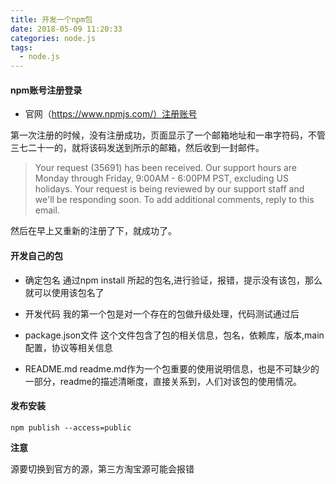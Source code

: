 ```yaml
---
title: 开发一个npm包
date: 2018-05-09 11:20:33
categories: node.js
tags:
  - node.js
---
```

#### npm账号注册登录
- 官网（https://www.npmjs.com/）注册账号

第一次注册的时候，没有注册成功，页面显示了一个邮箱地址和一串字符码，不管三七二十一的，就将该码发送到所示的邮箱，然后收到一封邮件。
> Your request (35691) has been received.  Our support hours are Monday through Friday, 9:00AM - 6:00PM PST, excluding US holidays.  Your request is being reviewed by our support staff and we'll be responding soon.  To add additional comments, reply to this email.

然后在早上又重新的注册了下，就成功了。

#### 开发自己的包

- 确定包名
通过npm install 所起的包名,进行验证，报错，提示没有该包，那么就可以使用该包名了

- 开发代码
我的第一个包是对一个存在的包做升级处理，代码测试通过后

- package.json文件
这个文件包含了包的相关信息，包名，依赖库，版本,main配置，协议等相关信息

- README.md
readme.md作为一个包重要的使用说明信息，也是不可缺少的一部分，readme的描述清晰度，直接关系到，人们对该包的使用情况。

#### 发布安装
```
npm publish --access=public
```

**注意**

源要切换到官方的源，第三方淘宝源可能会报错